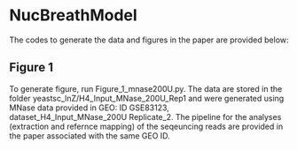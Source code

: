 # NucBreathModel
The codes to generate the data and figures in the paper are provided below:

## Figure 1
To generate figure, run Figure_1_mnase200U.py. The data are stored in the folder yeastsc_lnZ/H4_Input_MNase_200U_Rep1 and were generated using MNase data provided in GEO: ID GSE83123, dataset_H4_Input_MNase_200U Replicate_2. The pipeline for the analyses (extraction and refernce mapping) of the seqeuncing reads are provided in the paper associated with the same GEO ID.
